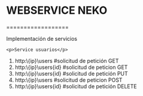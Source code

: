 # WEBSERVICE NEKO
==================

Implementación de servicios 

```
<p>Service usuarios</p>
```
1. http:\\{ip}\users           #solicitud de petición GET
2. http:\\{ip}\users\{id}      #solicitud de peticion GET
3. http:\\{ip}\users\{id}      #solicitud de petición PUT
4. http:\\{ip}\users           #solicitud de peticion POST
5. http:\\{ip}\users\{id}      #solicitud de petición DELETE




